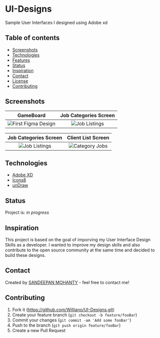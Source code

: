 # UI-Designs
Sample User Interfaces I designed using Adobe xd

## Table of contents
* [Screenshots](#screenshots)
* [Technologies](#technologies)
* [Features](#features)
* [Status](#status)
* [Inspiration](#inspiration)
* [Contact](#contact)
* [License](#license)
* [Contributing](#contributing)


## Screenshots

GameBoard          |  Job Categories Screen
:-------------------------:|:-------------------------:
![First Figma Design](https://user-images.githubusercontent.com/19711677/81022717-f0a45800-8e33-11ea-8c6c-4651abd1eb4a.png)|![Job Listings](https://user-images.githubusercontent.com/19711677/81026691-9067e300-8e40-11ea-8153-0030aaf11ae3.png)

Job Categories Screen  |  Client List Screen
:-------------------------:|:-------------------------:
![Job Listings](https://user-images.githubusercontent.com/19711677/81029657-75e73700-8e4b-11ea-90b6-646ec42aee43.png)|![Category Jobs](https://user-images.githubusercontent.com/19711677/81029655-71bb1980-8e4b-11ea-98ba-f2dba813932d.png)


## Technologies
* [Adobe XD](https://www.adobexd.com/)
* [Icons8](https://icons8.com/)
* [unDraw](https://undraw.co/illustrations)


## Status
Project is: _in progress_

## Inspiration
This project is based on the goal of imporving my User Interface Design Skills as a developer. I wanted to improve my design skills and also contribute to the open source community at the same time and decided to build these designs. 

## Contact
Created by [SANDEEPAN MOHANTY](https://www.linkedin.com/in/sandeepan-mohanty-979908204?lipi=urn%3Ali%3Apage%3Ad_flagship3_profile_view_base_contact_details%3BCCJDg8fyRbyK1DQYKS0Bsg%3D%3D) - feel free to contact me!


## Contributing

1. Fork it (<https://github.com/Williano/UI-Designs.git>)
2. Create your feature branch (`git checkout -b feature/fooBar`)
3. Commit your changes (`git commit -am 'Add some fooBar'`)
4. Push to the branch (`git push origin feature/fooBar`)
5. Create a new Pull Request

